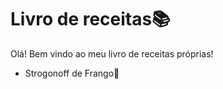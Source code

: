 # Livro de receitas:books:

Olá! Bem vindo ao meu livro de receitas próprias!

- Strogonoff de Frango:chicken:	
